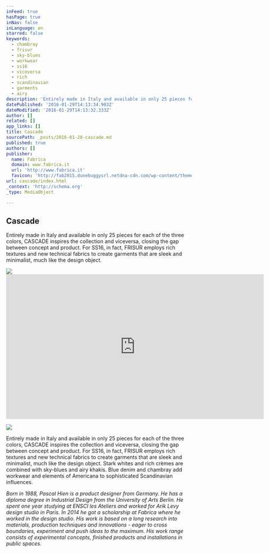 ```yaml
---
inFeed: true
hasPage: true
inNav: false
inLanguage: en
starred: false
keywords:
  - chambray
  - frisur
  - sky-blues
  - workwear
  - ss16
  - viceversa
  - rich
  - scandinavian
  - garments
  - airy
description: 'Entirely made in Italy and available in only 25 pieces for each of the three colors, CASCADE inspires the collection and viceversa, closing the gap between concept and product. For SS16, in fact, FRISUR employs rich textures and new technical fabrics to create garments that are sleek and minimalist, much like the design object.'
datePublished: '2016-01-29T14:13:34.903Z'
dateModified: '2016-01-29T14:13:32.333Z'
author: []
related: []
app_links: []
title: Cascade
sourcePath: _posts/2016-01-28-cascade.md
published: true
authors: []
publisher:
  name: Fabrica
  domain: www.fabrica.it
  url: 'http://www.fabrica.it'
  favicon: 'http://fab2015.dunebuggysrl.netdna-cdn.com/wp-content/themes/fabrica/favicon.ico'
url: cascade/index.html
_context: 'http://schema.org'
_type: MediaObject

---
```

<article style=""><h1>Cascade</h1><p>Entirely made in Italy and available in only 25 pieces for each of the three colors, CASCADE inspires the collection and viceversa, closing the gap between concept and product. For SS16, in fact, FRISUR employs rich textures and new technical fabrics to create garments that are sleek and minimalist, much like the design object.</p><img src="http://fab2015.dunebuggysrl.netdna-cdn.com/wp-content/uploads/2016/01/FABRICAxFRISUR_woman2-1024x768.jpg" /></article>

<iframe src="https://player.vimeo.com/video/151640844?color=ffffff&amp;title=0&amp;byline=0&amp;portrait=0" width="700" height="394" frameborder="0" webkitallowfullscreen="webkitallowfullscreen" mozallowfullscreen="mozallowfullscreen" allowfullscreen="allowfullscreen" style=""></iframe>

![](https://the-grid-user-content.s3-us-west-2.amazonaws.com/3e086d56-735d-497a-a910-d5cecc9829f4.jpg)

Entirely made in Italy and available in only 25 pieces for each of the three colors, CASCADE inspires the collection and viceversa, closing the gap between concept and product. For SS16, in fact, FRISUR employs rich textures and new technical fabrics to create garments that are sleek and minimalist, much like the design object. Stark whites and rich crèmes are combined with sky-blues and airy khakis. Blue denim and chambray add workwear and elements of Americana to sophisticated Scandinavian influences.

_Born in 1988, Pascal Hien is a product designer from Germany. He has a diploma degree in Industrial Design from the University of Arts Berlin. He spent one year studying at ENSCI les Ateliers and worked for Arik Levy design studio in Paris. In 2014 he got a scholarship at Fabrica where he worked in the design studio. His work is based on a long research into materials, production techniques and innovations - eager to cross boundaries, experiment and push ideas to the maximum. His work range consists of experimental concepts, finished products and installations in public spaces._